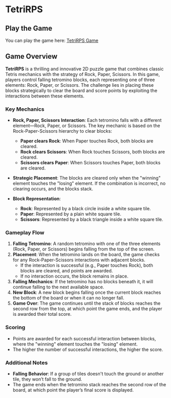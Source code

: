 
# TetriRPS

## Play the Game

You can play the game here: [TetriRPS Game](https://swathirhande.github.io/TetriRPS/)

## Game Overview

**TetriRPS** is a thrilling and innovative 2D puzzle game that combines classic Tetris mechanics with the strategy of Rock, Paper, Scissors. In this game, players control falling tetromino blocks, each representing one of three elements: Rock, Paper, or Scissors. The challenge lies in placing these blocks strategically to clear the board and score points by exploiting the interactions between these elements.

### Key Mechanics

- **Rock, Paper, Scissors Interaction**: Each tetromino falls with a different element—Rock, Paper, or Scissors. The key mechanic is based on the Rock-Paper-Scissors hierarchy to clear blocks:
  - **Paper clears Rock**: When Paper touches Rock, both blocks are cleared.
  - **Rock clears Scissors**: When Rock touches Scissors, both blocks are cleared.
  - **Scissors clears Paper**: When Scissors touches Paper, both blocks are cleared.
- **Strategic Placement**: The blocks are cleared only when the "winning" element touches the "losing" element. If the combination is incorrect, no clearing occurs, and the blocks stack.
  
- **Block Representation**:
  - **Rock**: Represented by a black circle inside a white square tile.
  - **Paper**: Represented by a plain white square tile.
  - **Scissors**: Represented by a black triangle inside a white square tile.

### Gameplay Flow

1. **Falling Tetromino**: A random tetromino with one of the three elements (Rock, Paper, or Scissors) begins falling from the top of the screen.
2. **Placement**: When the tetromino lands on the board, the game checks for any Rock-Paper-Scissors interactions with adjacent blocks.
   - If the interaction is successful (e.g., Paper touches Rock), both blocks are cleared, and points are awarded.
   - If no interaction occurs, the block remains in place.
3. **Falling Mechanics**: If the tetromino has no blocks beneath it, it will continue falling to the next available space.
4. **New Block**: A new block begins falling once the current block reaches the bottom of the board or when it can no longer fall.
5. **Game Over**: The game continues until the stack of blocks reaches the second row from the top, at which point the game ends, and the player is awarded their total score.

### Scoring

- Points are awarded for each successful interaction between blocks, where the "winning" element touches the "losing" element.
- The higher the number of successful interactions, the higher the score.

### Additional Notes

- **Falling Behavior**: If a group of tiles doesn't touch the ground or another tile, they won’t fall to the ground.
- The game ends when the tetromino stack reaches the second row of the board, at which point the player’s final score is displayed.

